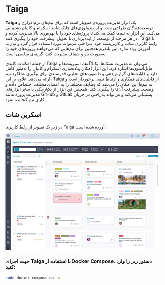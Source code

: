 # Taiga

**Taiga** یک ابزار مدیریت پروژه‌ی منبع‌باز است که برای تیم‌های نرم‌افزاری و توسعه‌دهندگان طراحی شده و از متدولوژی‌های چابک مانند اسکرام و کانبان پشتیبانی می‌کند. این ابزار به تیم‌ها کمک می‌کند تا پروژه‌های خود را با بهره‌وری بالا مدیریت کرده و در هر مرحله از توسعه، از ایده‌پردازی تا تحویل، پیشرفت خود را پیگیری کنند. Taiga با رابط کاربری ساده و کاربرپسند خود، به‌راحتی می‌تواند مورد استفاده قرار گیرد و نیاز به آموزش زیاد ندارد. این پلتفرم همچنین برای تیم‌هایی که می‌خواهند پروژه‌های خود را به‌صورت باز و شفاف مدیریت کنند، گزینه‌ی مناسبی است.

از جمله امکانات کلیدی Taiga می‌توان به مدیریت تسک‌ها، بک‌لاگ‌ها، اسپرینت‌ها و مایل‌استون‌ها اشاره کرد. این ابزار امکان پیاده‌سازی اسکرام و کانبان را به‌طور کامل دارد و قابلیت‌های گزارش‌دهی و داشبوردهای تحلیلی قدرتمندی برای پیگیری عملکرد تیم ارائه می‌دهد. علاوه بر این، Taiga از قابلیت‌های همکاری و ارتباط تیمی برخوردار است و به تیم‌ها این امکان را می‌دهد که وظایف مختلف را به اعضای مختلف اختصاص داده و وضعیت پیشرفت آن‌ها را پیگیری کنند. همچنین این ابزار از یکپارچگی با سایر ابزارهای مدیریت پروژه مانند GitHub و GitLab پشتیبانی می‌کند و می‌تواند به‌راحتی در جریان کاری تیم گنجانده شود.

## اسکرین شات

در زیر یک تصویر از رابط کاربری Taiga آورده شده است:

![Screenshot](screenshot.png)

### جهت اجرای Taiga با استفاده از Docker Compose، دستور زیر را وارد کنید:

```bash
sudo docker compose up -d
```




